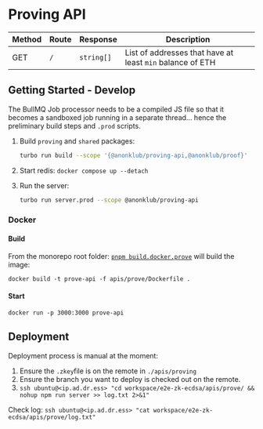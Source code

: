 # Proving API

| Method | Route | Response   | Description                                               |
| ------ | ----- | ---------- | --------------------------------------------------------- |
| GET    | `/`   | `string[]` | List of addresses that have at least `min` balance of ETH |

## Getting Started - Develop

The BullMQ Job processor needs to be a compiled JS file so that it becomes a sandboxed job running in a separate thread... hence the preliminary build steps and `.prod` scripts.

1. Build `proving` and `shared` packages:

   ```bash
   turbo run build --scope '{@anonklub/proving-api,@anonklub/proof}'
   ```

2. Start redis: `docker compose up --detach`
3. Run the server:
   ```bash
   turbo run server.prod --scope @anonklub/proving-api
   ```

### Docker

#### Build

From the monorepo root folder: [`pnpm build.docker.prove`](https://github.com/anonklub/anonklub/blob/90b66da7f8f383f352605670549c929f31b508fd/package.json#L39) will build the image:

```shell
docker build -t prove-api -f apis/prove/Dockerfile .
```

#### Start

```shell
docker run -p 3000:3000 prove-api
```

## Deployment

Deployment process is manual at the moment:

1. Ensure the `.zkey`file is on the remote in `./apis/proving`
2. Ensure the branch you want to deploy is checked out on the remote.
3. `ssh ubuntu@<ip.ad.dr.ess> "cd workspace/e2e-zk-ecdsa/apis/prove/ && nohup npm run server >> log.txt 2>&1"`

Check log:
`ssh ubuntu@<ip.ad.dr.ess> "cat workspace/e2e-zk-ecdsa/apis/prove/log.txt"`
